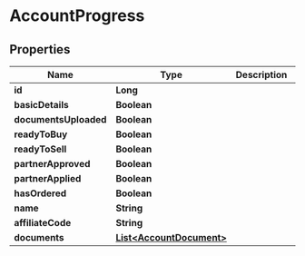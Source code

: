 
# AccountProgress

## Properties
Name | Type | Description | Notes
------------ | ------------- | ------------- | -------------
**id** | **Long** |  |  [optional]
**basicDetails** | **Boolean** |  |  [optional]
**documentsUploaded** | **Boolean** |  |  [optional]
**readyToBuy** | **Boolean** |  |  [optional]
**readyToSell** | **Boolean** |  |  [optional]
**partnerApproved** | **Boolean** |  |  [optional]
**partnerApplied** | **Boolean** |  |  [optional]
**hasOrdered** | **Boolean** |  |  [optional]
**name** | **String** |  |  [optional]
**affiliateCode** | **String** |  |  [optional]
**documents** | [**List&lt;AccountDocument&gt;**](AccountDocument.md) |  |  [optional]



